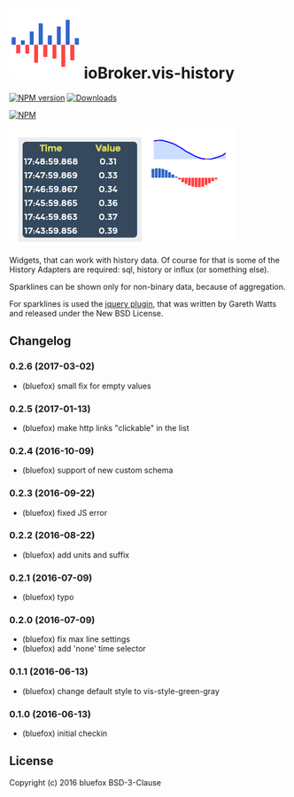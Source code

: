 ![Logo](admin/vis-history.png)
ioBroker.vis-history
============
[![NPM version](http://img.shields.io/npm/v/iobroker.vis-history.svg)](https://www.npmjs.com/package/iobroker.vis-history)
[![Downloads](https://img.shields.io/npm/dm/iobroker.vis-history.svg)](https://www.npmjs.com/package/iobroker.vis-history)

[![NPM](https://nodei.co/npm/iobroker.vis-history.png?downloads=true)](https://nodei.co/npm/iobroker.vis-history/)


![Screenshot](img/widgets.png)

Widgets, that can work with history data. Of course for that is some of the History Adapters are required: sql, history or influx (or something else).

Sparklines can be shown only for non-binary data, because of aggregation.

For sparklines is used the [jquery plugin](http://omnipotent.net/jquery.sparkline/), that was written by Gareth Watts and released under the New BSD License. 

## Changelog

### 0.2.6 (2017-03-02)
- (bluefox) small fix for empty values

### 0.2.5 (2017-01-13)
- (bluefox) make http links "clickable" in the list

### 0.2.4 (2016-10-09)
- (bluefox) support of new custom schema

### 0.2.3 (2016-09-22)
- (bluefox) fixed JS error

### 0.2.2 (2016-08-22)
- (bluefox) add units and suffix

### 0.2.1 (2016-07-09)
- (bluefox) typo

### 0.2.0 (2016-07-09)
- (bluefox) fix max line settings
- (bluefox) add 'none' time selector

### 0.1.1 (2016-06-13)
- (bluefox) change default style to vis-style-green-gray

### 0.1.0 (2016-06-13)
- (bluefox) initial checkin

## License
 Copyright (c) 2016 bluefox
 BSD-3-Clause
